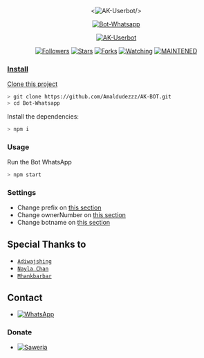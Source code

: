 <p align="center">
<<img src="https://i.ibb.co/q1YXgzT/AK-Userbot.jpg" alt="AK-Userbot" border="0">/>
</p>
<p align="center">
<a href="#"><img title="Bot-Whatsapp" src="https://img.shields.io/badge/Termux Whatsapp Bot-green?colorA=%23ff0000&colorB=%23017e40&style=for-the-badge"></a>
</p>
<p align="center">
<a href="https://github.com/Amaldudezzz"><img title="Author" <img src="https://i.ibb.co/q1YXgzT/AK-Userbot.jpg" alt="AK-Userbot" border="0"></a>
</p>
<p align="center">
<a href="https://github.com/zeeoneofc/followers"><img title="Followers" src="https://img.shields.io/github/followers/zeeoneofc?color=blue&style=flat-square"></a>
<a href="https://github.com/zeeoneofc/Bot-Whatsapp/stargazers/"><img title="Stars" src="https://img.shields.io/github/stars/zeeoneofc/Bot-Whatsapp?color=red&style=flat-square"></a>
<a href="https://github.com/zeeoneofc/Bot-Whatsapp/network/members"><img title="Forks" src="https://img.shields.io/github/forks/zeeoneofc/Bot-Whatsapp?color=red&style=flat-square"></a>
<a href="https://github.com/zeeoneofc/Bot-Whatsapp/watchers"><img title="Watching" src="https://img.shields.io/github/watchers/zeeoneofc/Bot-Whatsapp?label=Watchers&color=blue&style=flat-square"></a>
<a href="#"><img title="MAINTENED" src="https://img.shields.io/badge/MAINTENED-YES-blue.svg"</a>
</p>

### Install
Clone this project

```bash
> git clone https://github.com/Amaldudezzz/AK-BOT.git
> cd Bot-Whatsapp
```

Install the dependencies:

```bash
> npm i 
```

### Usage
Run the Bot WhatsApp

```bash
> npm start
```

### Settings

* Change prefix on [this section](https://github.com/zeeoneofc/Bot-Whatsapp/blob/main/src/settings.json#L2)
* Change ownerNumber on [this section](https://github.com/zeeoneofc/Bot-Whatsapp/blob/main/src/settings.json#L3)
* Change botname on [this section](https://github.com/zeeoneofc/Bot-Whatsapp/blob/main/src/settings.json#L12)



## Special Thanks to
* [`Adiwajshing`](https://github.com/adiwajshing/Baileys)
* [```Nayla Chan```](https://github.com/naylachan/)
* [`Mhankbarbar`](https://github.com/MhankBarBar)

## Contact
* <a href="https://Wa.Me/+919400467929"><img alt="WhatsApp" src="https://img.shields.io/badge/WhatsApp%20Group-25D366?style=for-the-badge&logo=whatsapp&logoColor=white"/></a>

### Donate
* <a href="https://ko-fi.com/amalrockz"><img alt="Saweria" src="https://img.shields.io/badge/Saweria-F16061?style=for-the-badge&logo=ko-fi&logoColor=white" /></a>

